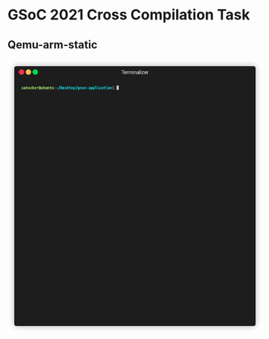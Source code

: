 # GSoC 2021 Cross Compilation Task

## Qemu-arm-static
<html>
    <p align="center">
        <a href="#gif">
            <img src="./render1616062938895.gif" />
        </a>
    </p>
</html>



